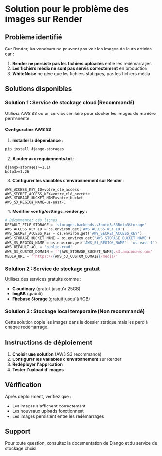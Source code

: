# Solution pour le problème des images sur Render

## Problème identifié

Sur Render, les vendeurs ne peuvent pas voir les images de leurs articles car :

1. **Render ne persiste pas les fichiers uploadés** entre les redémarrages
2. **Les fichiers média ne sont pas servis correctement** en production
3. **WhiteNoise** ne gère que les fichiers statiques, pas les fichiers média

## Solutions disponibles

### Solution 1 : Service de stockage cloud (Recommandé)

Utilisez AWS S3 ou un service similaire pour stocker les images de manière permanente.

#### Configuration AWS S3

1. **Installer la dépendance** :
```bash
pip install django-storages
```

2. **Ajouter aux requirements.txt** :
```
django-storages>=1.14
boto3>=1.26
```

3. **Configurer les variables d'environnement sur Render** :
```
AWS_ACCESS_KEY_ID=votre_clé_access
AWS_SECRET_ACCESS_KEY=votre_clé_secrète
AWS_STORAGE_BUCKET_NAME=votre_bucket
AWS_S3_REGION_NAME=us-east-1
```

4. **Modifier config/settings_render.py** :
```python
# Décommentez ces lignes
DEFAULT_FILE_STORAGE = 'storages.backends.s3boto3.S3Boto3Storage'
AWS_ACCESS_KEY_ID = os.environ.get('AWS_ACCESS_KEY_ID')
AWS_SECRET_ACCESS_KEY = os.environ.get('AWS_SECRET_ACCESS_KEY')
AWS_STORAGE_BUCKET_NAME = os.environ.get('AWS_STORAGE_BUCKET_NAME')
AWS_S3_REGION_NAME = os.environ.get('AWS_S3_REGION_NAME', 'us-east-1')
AWS_DEFAULT_ACL = 'public-read'
AWS_S3_CUSTOM_DOMAIN = f'{AWS_STORAGE_BUCKET_NAME}.s3.amazonaws.com'
MEDIA_URL = f'https://{AWS_S3_CUSTOM_DOMAIN}/media/'
```

### Solution 2 : Service de stockage gratuit

Utilisez des services gratuits comme :
- **Cloudinary** (gratuit jusqu'à 25GB)
- **ImgBB** (gratuit)
- **Firebase Storage** (gratuit jusqu'à 5GB)

### Solution 3 : Stockage local temporaire (Non recommandé)

Cette solution copie les images dans le dossier statique mais les perd à chaque redémarrage.

## Instructions de déploiement

1. **Choisir une solution** (AWS S3 recommandé)
2. **Configurer les variables d'environnement** sur Render
3. **Redéployer l'application**
4. **Tester l'upload d'images**

## Vérification

Après déploiement, vérifiez que :
- Les images s'affichent correctement
- Les nouveaux uploads fonctionnent
- Les images persistent entre les redémarrages

## Support

Pour toute question, consultez la documentation de Django et du service de stockage choisi.
